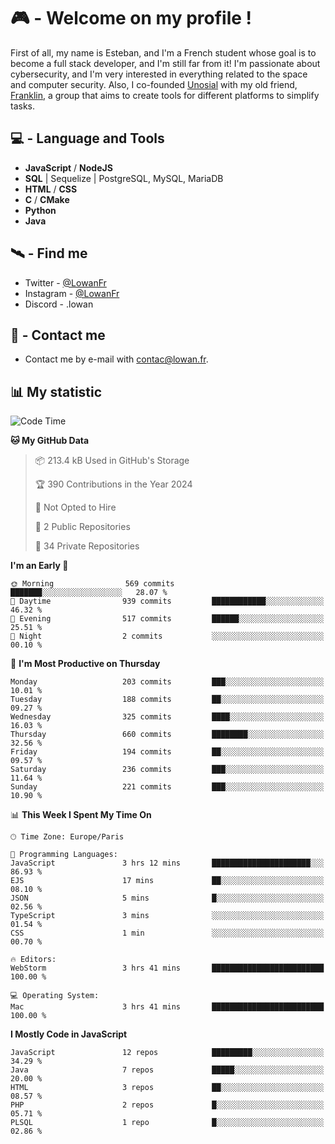 # 🎮 - Welcome on my profile !
First of all, my name is Esteban, and I'm a French student whose goal is to become a full stack developer, and I'm still far from it!
I'm passionate about cybersecurity, and I'm very interested in everything related to the space and computer security.
Also, I co-founded [Unosial](https://github.com/Unosial) with my old friend, [Franklin](https://github.com/AbaFranklin/), a group that aims to create tools for different platforms to simplify tasks. 



## 💻 - Language and Tools
- **JavaScript** / **NodeJS**
- **SQL** | Sequelize | PostgreSQL, MySQL, MariaDB
- **HTML** / **CSS**
- **C** / **CMake**
- **Python**
- **Java**

## 🛰️ - Find me

 - Twitter - [@LowanFr](https://twitter.com/LowanFr/)
 - Instagram - [@LowanFr](https://instagram.com/LowanFr)
 - Discord -  .lowan
 
## 📡 - Contact me
 - Contact me by e-mail with [contac@lowan.fr](mailto:contact@lowan.fr).

## 📊 My statistic
<!--START_SECTION:waka-->
![Code Time](http://img.shields.io/badge/Code%20Time-992%20hrs%2034%20mins-blue)

**🐱 My GitHub Data** 

> 📦 213.4 kB Used in GitHub's Storage 
 > 
> 🏆 390 Contributions in the Year 2024
 > 
> 🚫 Not Opted to Hire
 > 
> 📜 2 Public Repositories 
 > 
> 🔑 34 Private Repositories 
 > 
**I'm an Early 🐤** 

```text
🌞 Morning                569 commits         ███████░░░░░░░░░░░░░░░░░░   28.07 % 
🌆 Daytime                939 commits         ████████████░░░░░░░░░░░░░   46.32 % 
🌃 Evening                517 commits         ██████░░░░░░░░░░░░░░░░░░░   25.51 % 
🌙 Night                  2 commits           ░░░░░░░░░░░░░░░░░░░░░░░░░   00.10 % 
```
📅 **I'm Most Productive on Thursday** 

```text
Monday                   203 commits         ███░░░░░░░░░░░░░░░░░░░░░░   10.01 % 
Tuesday                  188 commits         ██░░░░░░░░░░░░░░░░░░░░░░░   09.27 % 
Wednesday                325 commits         ████░░░░░░░░░░░░░░░░░░░░░   16.03 % 
Thursday                 660 commits         ████████░░░░░░░░░░░░░░░░░   32.56 % 
Friday                   194 commits         ██░░░░░░░░░░░░░░░░░░░░░░░   09.57 % 
Saturday                 236 commits         ███░░░░░░░░░░░░░░░░░░░░░░   11.64 % 
Sunday                   221 commits         ███░░░░░░░░░░░░░░░░░░░░░░   10.90 % 
```


📊 **This Week I Spent My Time On** 

```text
🕑︎ Time Zone: Europe/Paris

💬 Programming Languages: 
JavaScript               3 hrs 12 mins       ██████████████████████░░░   86.93 % 
EJS                      17 mins             ██░░░░░░░░░░░░░░░░░░░░░░░   08.10 % 
JSON                     5 mins              █░░░░░░░░░░░░░░░░░░░░░░░░   02.56 % 
TypeScript               3 mins              ░░░░░░░░░░░░░░░░░░░░░░░░░   01.54 % 
CSS                      1 min               ░░░░░░░░░░░░░░░░░░░░░░░░░   00.70 % 

🔥 Editors: 
WebStorm                 3 hrs 41 mins       █████████████████████████   100.00 % 

💻 Operating System: 
Mac                      3 hrs 41 mins       █████████████████████████   100.00 % 
```

**I Mostly Code in JavaScript** 

```text
JavaScript               12 repos            █████████░░░░░░░░░░░░░░░░   34.29 % 
Java                     7 repos             █████░░░░░░░░░░░░░░░░░░░░   20.00 % 
HTML                     3 repos             ██░░░░░░░░░░░░░░░░░░░░░░░   08.57 % 
PHP                      2 repos             █░░░░░░░░░░░░░░░░░░░░░░░░   05.71 % 
PLSQL                    1 repo              █░░░░░░░░░░░░░░░░░░░░░░░░   02.86 % 
```




<!--END_SECTION:waka-->
